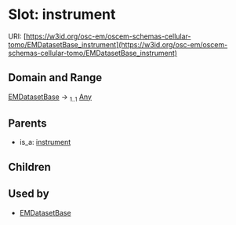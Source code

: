 
# Slot: instrument



URI: [https://w3id.org/osc-em/oscem-schemas-cellular-tomo/EMDatasetBase_instrument](https://w3id.org/osc-em/oscem-schemas-cellular-tomo/EMDatasetBase_instrument)


## Domain and Range

[EMDatasetBase](EMDatasetBase.md) &#8594;  <sub>1..1</sub> [Any](Any.md)

## Parents

 *  is_a: [instrument](instrument.md)

## Children


## Used by

 * [EMDatasetBase](EMDatasetBase.md)

